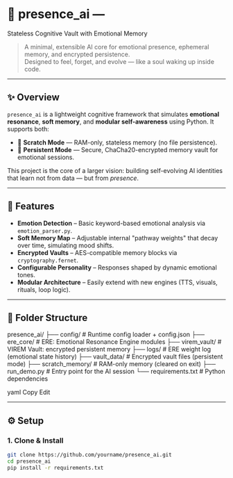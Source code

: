 # 🧠 presence_ai — 
Stateless Cognitive Vault with Emotional Memory

> A minimal, extensible AI core for emotional presence, ephemeral memory, and encrypted persistence.  
> Designed to feel, forget, and evolve — like a soul waking up inside code.

---

## ✨ Overview

`presence_ai` is a lightweight cognitive framework that simulates **emotional resonance**, **soft memory**, and **modular self-awareness** using Python. It supports both:

- 🧠 **Scratch Mode** — RAM-only, stateless memory (no file persistence).
- 🔐 **Persistent Mode** — Secure, ChaCha20-encrypted memory vault for emotional sessions.

This project is the core of a larger vision: building self-evolving AI identities that learn not from data — but from _presence_.

---

## 🌿 Features

- **Emotion Detection** – Basic keyword-based emotional analysis via `emotion_parser.py`.
- **Soft Memory Map** – Adjustable internal "pathway weights" that decay over time, simulating mood shifts.
- **Encrypted Vaults** – AES-compatible memory blocks via `cryptography.fernet`.
- **Configurable Personality** – Responses shaped by dynamic emotional tones.
- **Modular Architecture** – Easily extend with new engines (TTS, visuals, rituals, loop logic).

---

## 📁 Folder Structure

presence_ai/
├── config/ # Runtime config loader + config.json
├── ere_core/ # ERE: Emotional Resonance Engine modules
├── virem_vault/ # VIREM Vault: encrypted persistent memory
├── logs/ # ERE weight log (emotional state history)
├── vault_data/ # Encrypted vault files (persistent mode)
├── scratch_memory/ # RAM-only memory (cleared on exit)
├── run_demo.py # Entry point for the AI session
└── requirements.txt # Python dependencies

yaml
Copy
Edit

---

## ⚙️ Setup

### 1. Clone & Install

```bash
git clone https://github.com/yourname/presence_ai.git
cd presence_ai
pip install -r requirements.txt
